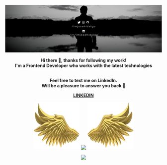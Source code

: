 ![header](./images/readme-header.png)
<!-- ![header](https://raw.githubusercontent.com/ImJoseHidalgo/imjosehidalgo/master/images/readme-header.png) -->
<div align="center" width="50">
<p><strong>Hi there 👋, thanks for following my work!
<br>I'm a Frontend Developer who works with the latest technologies
<br><br></strong></p>

<strong>
<p>Feel free to text me on LinkedIn.<br>Will be a pleasure to answer you back 🙂</p>
<a href="https://www.linkedin.com/in/imjosehidalgo/" target="_blank">LINKEDIN</a>
</strong>

<br>

<p align="center">
  <img height="150" width="150" src="images/left.webp">
  <img align="center" src="https://github-readme-streak-stats.herokuapp.com?user=imjosehidalgo&theme=highcontrast&hide_border=true&date_format=M%20j%5B%2C%20Y%5D&background=0E1117"/>
  <img height="150" width="150" src="images/right.webp">
</p>
<img align="center" width="300px"  src="https://github-readme-stats.vercel.app/api/top-langs/?username=imjosehidalgo&text_color=C4C4C4&bg_color=0E1117&title_color=FFFFFF&langs_count=8&layout=compact&hide_border=true"/>
</div>



